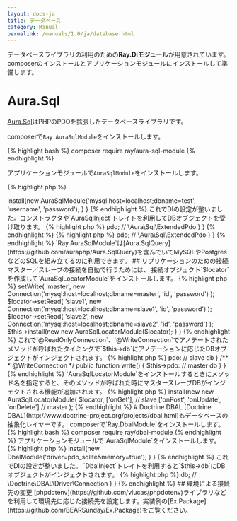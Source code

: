 ```yaml
---
layout: docs-ja
title: データベース
category: Manual
permalink: /manuals/1.0/ja/database.html
---
```


データベースライブラリの利用のための**Ray.Diモジュール**が用意されています。
composerのインストールとアプリケーションモジュールにインストールして準備します。

# Aura.Sql

[Aura.Sql](https://github.com/auraphp/Aura.Sql)はPHPのPDOを拡張したデータベースライブラリです。

composerで`Ray.AuraSqlModule`をインストールします。

{% highlight bash %}
composer require ray/aura-sql-module
{% endhighlight %}

アプリケーションモジュールで`AuraSqlModule`をインストールします。

{% highlight php %}
<?php
use Ray\Di\AbstractModule;
use Ray\AuraSqlModule\AuraSqlModule;

class AppModule extends AbstractModule
{
    protected function configure()
    {
        $this->install(new AuraSqlModule('mysql:host=localhost;dbname=test', 'username', 'password');
    }
}
{% endhighlight %}

これでDIの設定が整いました。コンストラクタや`AuraSqlInject`トレイトを利用してDBオブジェクトを受け取ります。

{% highlight php %}
<?php

use Aura\Sql\ExtendedPdoInterfaceに

class Index
{
    public function __construct(ExtendedPdoInterface $pdo)
    {
        return $this->pdo; // \Aura\Sql\ExtendedPdo
    }
}
{% endhighlight %}


{% highlight php %}
<?php
use Ray\AuraSqlModule\AuraSqlInject;

class Index
{
    use AuraSqlInject; 
 
    public function onGet()
    {
        return $this->pdo; // \Aura\Sql\ExtendedPdo
    }
}
{% endhighlight %}

`Ray.AuraSqlModule`は[Aura.SqlQuery](https://github.com/auraphp/Aura.SqlQuery)を含んでいてMySQLやPostgresなどのSQLを組み立てるのに利用できます。

## リプリケーションのための接続

マスター／スレーブの接続を自動で行うためには、
接続オブジェクト`$locator`を作成して`AuraSqlLocatorModule`をインストールします。

{% highlight php %}
<?php
use Ray\Di\AbstractModule;
use Ray\AuraSqlModule\AuraSqlModule;
use Aura\Sql\ConnectionLocator;

class AppModule extends AbstractModule
{
    protected function configure()
    {
        $locator = new ConnectionLocator;
        $locator->setWrite(
            'master',
            new Connection('mysql:host=localhost;dbname=master', 'id', 'password')
        );
        $locator->setRead(
            'slave1',
            new Connection('mysql:host=localhost;dbname=slave1', 'id', 'password')
        );
        $locator->setRead(
            'slave2',
            new Connection('mysql:host=localhost;dbname=slave2', 'id', 'password')
        );
        $this->install(new new AuraSqlLocatorModule($locator);
    }
}
{% endhighlight %}

これで`@ReadOnlyConnection`、`@WriteConnection`でアノテートされたメソッドが呼ばれたタイミングで`$this->db`にアノテーションに応じたDBオブジェクトがインジェクトされます。

{% highlight php %}
<?php
use Ray\AuraSqlModule\Annotation\ReadOnlyConnection;  // important
use Ray\AuraSqlModule\Annotation\WriteConnection;     // important

class User
{
    public $pdo;

    /**
     * @ReadOnlyConnection
     */
    public function read()
    {
         $this->pdo: // slave db
    }

    /**
     * @WriteConnection
     */
    public function write()
    {
         $this->pdo: // master db
    }
}
{% endhighlight %}

`AuraSqlLocatorModule`をインストールするときにメソッド名を指定すると、そのメソッドが呼ばれた時にマスタースレーブDBがインジェクトされる機能が追加されます。

{% highlight php %}
<?php
$this->install(new new AuraSqlLocatorModule(
    $locator,
    ['onGet'],                         // slave
    ['onPost', 'onUpdate', 'onDelete'] // master
);
{% endhighlight %}

# Doctrine DBAL

[Doctrine DBAL](http://www.doctrine-project.org/projects/dbal.html)もデータベースの抽象化レイヤーです。

composerで`Ray.DbalModule`をインストールします。

{% highlight bash %}
composer require ray/dbal-module
{% endhighlight %}

アプリケーションモジュールで`AuraSqlModule`をインストールします。

{% highlight php %}
<?php
use BEAR\DbalModule\DbalModule;
use Ray\Di\AbstractModule;

class AppModule extends AbstractModule
{
    protected function configure()
    {
        $this->install(new DbalModule('driver=pdo_sqlite&memory=true');
    }
}
{% endhighlight %}

これでDIの設定が整いました。
`DbalInject`トレイトを利用すると`$this->db`にDBオブジェクトがインジェクトされます。

{% highlight php %}
<?php
use Ray\DbalModule\DbalInject;

class Index
{
    use DbalInject;
 
    public function onGet()
    {
        return $this->db; // \Doctrine\DBAL\Driver\Connection
    }
}
{% endhighlight %}

## 環境による接続先の変更

[phpdotenv](https://github.com/vlucas/phpdotenv)ライブラリなどを利用して環境先に応じた接続先を設定します。実装例の[Ex.Package](https://github.com/BEARSunday/Ex.Package)をご覧ください。
